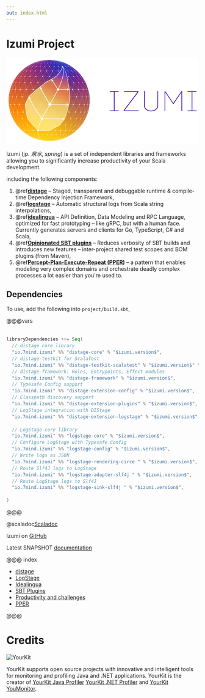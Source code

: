 ```yaml
---
out: index.html
---
```

Izumi Project
=============

![izumi-logo](media/izumi-logo-full-purple.png)

Izumi (jp. *泉水*, *spring*) is a set of independent libraries and frameworks allowing you to significantly increase productivity of your Scala development.

including the following components:

1. @ref[**distage**](distage/00_distage.md) – Staged, transparent and debuggable runtime & compile-time Dependency Injection Framework,
2. @ref[**logstage**](logstage/00_logstage.md) – Automatic structural logs from Scala string interpolations,
3. @ref[**idealingua**](idealingua/00_idealingua.md) – API Definition, Data Modeling and RPC Language, optimized for fast prototyping – like gRPC, but with a human face. Currently generates servers and clients for Go, TypeScript, C# and Scala,
4. @ref[**Opinionated SBT plugins**](sbt/00_sbt.md) – Reduces verbosity of SBT builds and introduces new features – inter-project shared test scopes and BOM plugins (from Maven),
5. @ref[**Percept-Plan-Execute-Repeat (PPER)**](pper/00_pper.md) – a pattern that enables modeling very complex domains and orchestrate deadly complex processes a lot easier than you're used to.

Dependencies
------------

To use, add the following into `project/build.sbt`,

@@@vars
```scala

libraryDependencies ++= Seq(
  // distage core library
  "io.7mind.izumi" %% "distage-core" % "$izumi.version$",
  // distage-testkit for ScalaTest
  "io.7mind.izumi" %% "distage-testkit-scalatest" % "$izumi.version$" % Test,
  // distage-framework: Roles, Entrypoints, Effect modules
  "io.7mind.izumi" %% "distage-framework" % "$izumi.version$",
  // Typesafe Config support
  "io.7mind.izumi" %% "distage-extension-config" % "$izumi.version$",
  // Classpath discovery support
  "io.7mind.izumi" %% "distage-extension-plugins" % "$izumi.version$",
  // LogStage integration with DIStage
  "io.7mind.izumi" %% "distage-extension-logstage" % "$izumi.version$",
  
  // LogStage core library
  "io.7mind.izumi" %% "logstage-core" % "$izumi.version$",
  // Configure LogStage with Typesafe Config
  "io.7mind.izumi" %% "logstage-config" % "$izumi.version$",
  // Write logs as JSON
  "io.7mind.izumi" %% "logstage-rendering-circe " % "$izumi.version$",
  // Route Slf4J logs to LogStage
  "io.7mind.izumi" %% "logstage-adapter-slf4j " % "$izumi.version$",
  // Route LogStage logs to Slf4J
  "io.7mind.izumi" %% "logstage-sink-slf4j " % "$izumi.version$",

)
```
@@@

@scaladoc[Scaladoc](izumi.index)

Izumi on [GitHub](https://github.com/7mind/izumi)

Latest SNAPSHOT [documentation](https://izumi.7mind.io/latest/snapshot/doc/)

@@@ index

* [distage](distage/00_distage.md)
* [LogStage](logstage/00_logstage.md)
* [Idealingua](idealingua/00_idealingua.md)
* [SBT Plugins](sbt/00_sbt.md)
* [Productivity and challenges](manifesto/00_manifesto.md)
* [PPER](pper/00_pper.md)


@@@

Credits
=======

![YourKit](https://www.yourkit.com/images/yklogo.png)

YourKit supports open source projects with innovative and intelligent tools 
for monitoring and profiling Java and .NET applications.
YourKit is the creator of [YourKit Java Profiler](https://www.yourkit.com/java/profiler/) 
[YourKit .NET Profiler](https://www.yourkit.com/.net/profiler/) and 
[YourKit YouMonitor](https://www.yourkit.com/youmonitor/).
